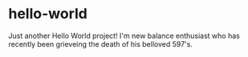 # hello-world
Just another Hello World project!
I'm new balance enthusiast who has recently been grieveing the death of his belloved 597's.

